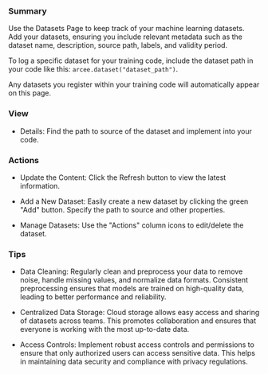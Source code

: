 ### **Summary**

Use the Datasets Page to keep track of your machine learning datasets.
Add your datasets, ensuring you include relevant metadata such as the dataset name, description, source path, labels, and validity period. 

To log a specific dataset for your training code, include the dataset path in your code like this: `arcee.dataset("dataset_path")`. 

Any datasets you register within your training code will automatically appear on this page.

### **View**

- Details: Find the path to source of the dataset and implement into your code.

### **Actions**

- Update the Content: Click the Refresh button to view the latest information.

- Add a New Dataset: Easily create a new dataset by clicking the green "Add" button. Specify the path to source and other properties.

- Manage Datasets: Use the "Actions" column icons to edit/delete the dataset.

### **Tips**

- Data Cleaning: Regularly clean and preprocess your data to remove noise, handle missing values, and normalize data formats. Consistent preprocessing ensures that models are trained on high-quality data, leading to better performance and reliability.

- Centralized Data Storage: Cloud storage allows easy access and sharing of datasets across teams. This promotes collaboration and ensures that everyone is working with the most up-to-date data.

- Access Controls: Implement robust access controls and permissions to ensure that only authorized users can access sensitive data. This helps in maintaining data security and compliance with privacy regulations.